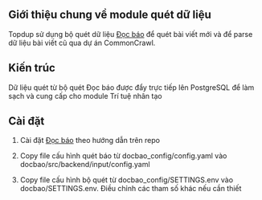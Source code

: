 ## Giới thiệu chung về module quét dữ liệu 
Topdup sử dụng bộ quét dữ liệu [Đọc báo](https://github.com/hailoc12/docbao) để quét bài viết mới và để parse dữ liệu bài viết cũ qua dự án CommonCrawl. 

## Kiến trúc 
Dữ liệu quét từ bộ quét Đọc báo được đẩy trực tiếp lên PostgreSQL để làm sạch và cung cấp cho module Trí tuệ nhân tạo 

## Cài đặt 

1. Cài đặt [Đọc báo](https://github.com/hailoc12/docbao) theo hướng dẫn trên repo 

2. Copy file cấu hình quét báo từ docbao_config/config.yaml vào docbao/src/backend/input/config.yaml

3. Copy file cấu hình bộ quét từ docbao_config/SETTINGS.env vào docbao/SETTINGS.env. Điều chỉnh các tham số khác nếu cần thiết 
